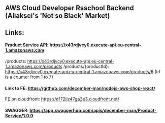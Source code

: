 ## AWS Cloud Developer Rsschool Backend (Aliaksei's 'Not so Black' Market)

## Links:

#### Product Service API: https://x43rdjvcy0.execute-api.eu-central-1.amazonaws.com

 /products: https://x43rdjvcy0.execute-api.eu-central-1.amazonaws.com/products
 /products/{productId}: https://x43rdjvcy0.execute-api.eu-central-1.amazonaws.com/products/6 
 (Id is a counter from 1 to 7)

#### Link to FE: https://github.com/december-man/nodejs-aws-shop-react/

FE on cloudfront: https://d172ijz47ga3e3.cloudfront.net/

#### SWAGGER: https://app.swaggerhub.com/apis/december-man/Product-Service/1.0.0



